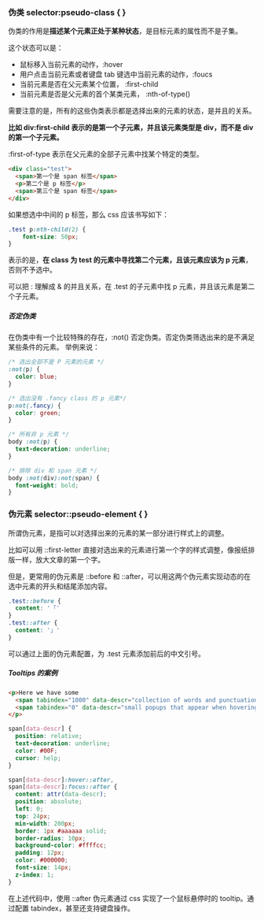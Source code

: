 

### 伪类 selector:pseudo-class {  }

伪类的作用是**描述某个元素正处于某种状态**，是目标元素的属性而不是子集。

这个状态可以是：

- 鼠标移入当前元素的动作，:hover
- 用户点击当前元素或者键盘 tab 键选中当前元素的动作，:foucs
- 当前元素是否在父元素某个位置， :first-child
- 当前元素是否是父元素的首个某类元素， :nth-of-type()

需要注意的是，所有的这些伪类表示都是选择出来的元素的状态，是并且的关系。

**比如 div:first-child 表示的是第一个子元素，并且该元素类型是 div，而不是 div 的第一个子元素。**

:first-of-type 表示在父元素的全部子元素中找某个特定的类型。

```html
<div class="test">
  <span>第一个是 span 标签</span>
  <p>第二个是 p 标签</p>
  <span>第三个是 span 标签</span>
</div>
```
如果想选中中间的 p 标签，那么 css 应该书写如下：
```css
.test p:nth-child(2) {
    font-size: 50px;
}
```
表示的是，**在 class 为 test 的元素中寻找第二个元素，且该元素应该为 p 元素**，否则不予选中。

可以把 : 理解成 & 的并且关系，在 .test 的子元素中找 p 元素，并且该元素是第二个子元素。

##### 否定伪类

在伪类中有一个比较特殊的存在，:not() 否定伪类。否定伪类筛选出来的是不满足某些条件的元素。
举例来说：
```css
/* 选出全部不是 P 元素的元素 */
:not(p) {
  color: blue;
}

/* 选出没有 .fancy class 的 p 元素*/
p:not(.fancy) {
  color: green;
}

/* 所有非 p 元素 */
body :not(p) {
  text-decoration: underline;
}

/* 排除 div 和 span 元素 */
body :not(div):not(span) {
  font-weight: bold;
}

```



### 伪元素 selector::pseudo-element {  }

所谓伪元素，是指可以对选择出来的元素的某一部分进行样式上的调整。

比如可以用 ::first-letter 直接对选出来的元素进行第一个字的样式调整，像报纸排版一样，放大文章的第一个字。

但是，更常用的伪元素是 ::before 和 ::after，可以用这两个伪元素实现动态的在选中元素的开头和结尾添加内容。

```css
.test::before {
  content: '「'
}
.test::after {
  content: '」'
}
```
可以通过上面的伪元素配置，为 .test 元素添加前后的中文引号。

##### Tooltips 的案例

```html
<p>Here we have some
  <span tabindex="1000" data-descr="collection of words and punctuation">text</span> with a few
  <span tabindex="0" data-descr="small popups that appear when hovering">tooltips</span>.
</p>
```

```css
span[data-descr] {
  position: relative;
  text-decoration: underline;
  color: #00F;
  cursor: help;
}

span[data-descr]:hover::after,
span[data-descr]:focus::after {
  content: attr(data-descr);
  position: absolute;
  left: 0;
  top: 24px;
  min-width: 200px;
  border: 1px #aaaaaa solid;
  border-radius: 10px;
  background-color: #ffffcc;
  padding: 12px;
  color: #000000;
  font-size: 14px;
  z-index: 1;
}
```

在上述代码中，使用 ::after 伪元素通过 css 实现了一个鼠标悬停时的 tooltip。通过配置 tabindex，甚至还支持键盘操作。
